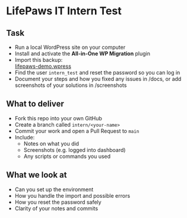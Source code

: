 # LifePaws IT Intern Test

## Task
- Run a local WordPress site on your computer  
- Install and activate the **All-in-One WP Migration** plugin
- Import this backup:  
  [lifepaws-demo.wpress](https://drive.google.com/file/d/1Tn1eefwYSOFt2UgLs3cDh9zAGgRcvAgB/view?usp=drive_link)  
- Find the user `intern_test` and reset the password so you can log in  
- Document your steps and how you fixed any issues in /docs, or add screenshots of your solutions in /screenshots

## What to deliver
- Fork this repo into your own GitHub  
- Create a branch called `intern/<your-name>`  
- Commit your work and open a Pull Request to `main`  
- Include:
  - Notes on what you did
  - Screenshots (e.g. logged into dashboard)
  - Any scripts or commands you used

## What we look at
- Can you set up the environment  
- How you handle the import and possible errors  
- How you reset the password safely  
- Clarity of your notes and commits
